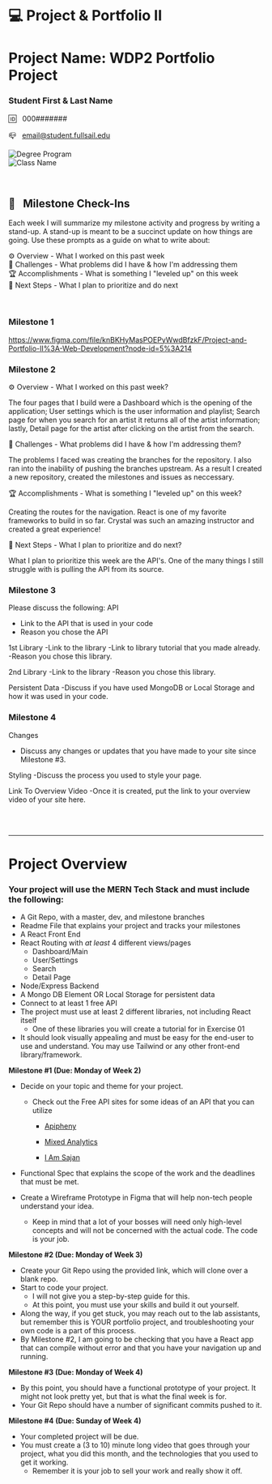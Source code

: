 
# 💻 Project & Portfolio II

# Project Name: WDP2 Portfolio Project

### Student First & Last Name

🆔 &nbsp; 000#######

📪 &nbsp; email@student.fullsail.edu


![Degree Program](https://img.shields.io/badge/Degree-Web%20Development-orange?logo=gnometerminal)
<br>
![Class Name](https://img.shields.io/badge/Class-Project%20and%20Portfolio%20II-orange?logo=react)



<br>

## 📢 &nbsp; Milestone Check-Ins

Each week I will summarize my milestone activity and progress by writing a stand-up. A stand-up is meant to be a succinct update on how things are going. Use these prompts as a guide on what to write about:

⚙️ Overview - What I worked on this past week
<br>
🌵 Challenges - What problems did I have & how I'm addressing them
<br>
🏆 Accomplishments - What is something I "leveled up" on this week
<br>
🔮 Next Steps - What I plan to prioritize and do next

<br>

### Milestone 1
https://www.figma.com/file/knBKHyMasPOEPyWwdBfzkF/Project-and-Portfolio-II%3A-Web-Development?node-id=5%3A214

### Milestone 2

⚙️ Overview - What I worked on this past week?

The four pages that I build were a Dashboard which is the opening of the application; User settings which is the user information and playlist; Search page for when you search for an artist it returns all of the artist information; lastly, Detail page for the artist after clicking on the artist from the search. 
<br>

🌵 Challenges - What problems did I have & how I'm addressing them?

The problems I faced was creating the branches for the repository. I also ran into the inability of pushing the branches upstream. As a result I created a new repository, created the milestones and issues as neccessary.
<br>

🏆 Accomplishments - What is something I "leveled up" on this week?

Creating the routes for the navigation. React is one of my favorite frameworks to build in so far. Crystal was such an amazing instructor and created a great experience!
<br>

🔮 Next Steps - What I plan to prioritize and do next?

What I plan to prioritize this week are the API's. One of the many things I still struggle with is pulling the API from its source.



### Milestone 3

Please discuss the following:
API
- Link to the API that is used in your code
- Reason you chose the API

1st Library
-Link to the library
-Link to library tutorial that you made already.
-Reason you chose this library.

2nd Library
-Link to the library
-Reason you chose this library.

Persistent Data
-Discuss if you have used MongoDB or Local Storage and how it was used in your code.


### Milestone 4

Changes
- Discuss any changes or updates that you have made to your site since Milestone #3.

Styling
-Discuss the process you used to style your page.

Link To Overview Video
-Once it is created, put the link to your overview video of your site here.

<br>
<br>
<hr/>

# Project Overview

### Your project will use the MERN Tech Stack and must include the following:

-   A Git Repo, with a master, dev, and milestone branches
-   Readme File that explains your project and tracks your milestones
-   A React Front End
-   React Routing with  _at least_  4 different views/pages
    -   Dashboard/Main
    -   User/Settings
    -   Search
    -   Detail Page
-   Node/Express Backend
-   A Mongo DB Element OR Local Storage for persistent data
-   Connect to at least 1 free API
-   The project must use at least 2 different libraries, not including React itself
    -   One of these libraries you will create a tutorial for in Exercise 01
-   It should look visually appealing and must be easy for the end-user to use and understand. You may use Tailwind or any other front-end library/framework.

**Milestone #1 (Due: Monday of Week 2)**

-   Decide on your topic and theme for your project.
    -   Check out the Free API sites for some ideas of an API that you can utilize
        -   [Apipheny](https://apipheny.io/free-api/)  
            
        -   [Mixed Analytics](https://mixedanalytics.com/blog/list-actually-free-open-no-auth-needed-apis/)  
            
        -   [I Am Sajan](https://iamsajan.com/free-api-without-an-api-key/)  
            
-   Functional Spec that explains the scope of the work and the deadlines that must be met.  
    
-   Create a Wireframe Prototype in Figma that will help non-tech people understand your idea.
    -   Keep in mind that a lot of your bosses will need only high-level concepts and will not be concerned with the actual code. The code is your job.

**Milestone #2 **(Due: Monday of Week 3)****

-   Create your Git Repo using the provided link, which will clone over a blank repo.
-   Start to code your project.
    -   I will not give you a step-by-step guide for this.
    -   At this point, you must use your skills and build it out yourself.
-   Along the way, if you get stuck, you may reach out to the lab assistants, but remember this is YOUR portfolio project, and troubleshooting your own code is a part of this process.
-   By Milestone #2, I am going to be checking that you have a React app that can compile without error and that you have your navigation up and running.

**Milestone #3 **(Due: Monday of Week 4)****

-   By this point, you should have a functional prototype of your project. It might not look pretty yet, but that is what the final week is for.
-   Your Git Repo should have a number of significant commits pushed to it.

**Milestone #4 **(Due: Sunday of Week 4)****

-   Your completed project will be due.
-   You must create a (3 to 10) minute long video that goes through your project, what you did this month, and the technologies that you used to get it working.
    -   Remember it is your job to sell your work and really show it off.

